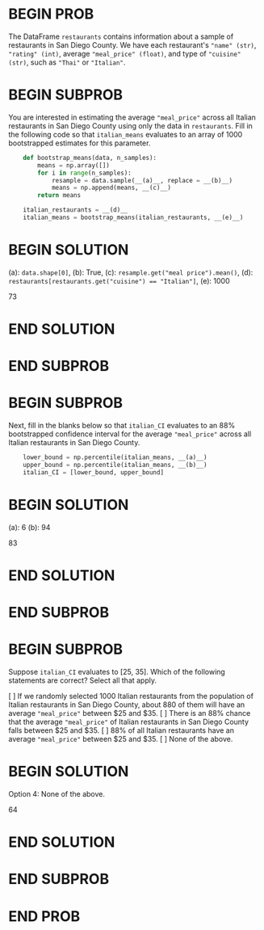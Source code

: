 # BEGIN PROB

The DataFrame `restaurants` contains information about a sample of
restaurants in San Diego County. We have each restaurant's
`"name" (str)`, `"rating" (int)`, average `"meal_price" (float)`, and
type of `"cuisine" (str)`, such as `"Thai"` or `"Italian"`.

# BEGIN SUBPROB

You are interested in estimating the average `"meal_price"` across all
Italian restaurants in San Diego County using only the data in
`restaurants`. Fill in the following code so that `italian_means`
evaluates to an array of 1000 bootstrapped estimates for this parameter.

```py
    def bootstrap_means(data, n_samples):
        means = np.array([])
        for i in range(n_samples):
            resample = data.sample(__(a)__, replace = __(b)__)
            means = np.append(means, __(c)__)
        return means

    italian_restaurants = __(d)__
    italian_means = bootstrap_means(italian_restaurants, __(e)__)
```

# BEGIN SOLUTION

(a): `data.shape[0]`, 
(b): True, 
(c): `resample.get("meal price").mean()`, 
(d): `restaurants[restaurants.get("cuisine") == "Italian"]`, 
(e): 1000

<average>73</average>

# END SOLUTION

# END SUBPROB

# BEGIN SUBPROB

Next, fill in the blanks below so that `italian_CI` evaluates to an 88%
bootstrapped confidence interval for the average `"meal_price"` across
all Italian restaurants in San Diego County.

```py
    lower_bound = np.percentile(italian_means, __(a)__)
    upper_bound = np.percentile(italian_means, __(b)__)
    italian_CI = [lower_bound, upper_bound]

```

# BEGIN SOLUTION

(a): 6
(b): 94

<average>83</average>

# END SOLUTION

# END SUBPROB

# BEGIN SUBPROB

Suppose `italian_CI` evaluates to \[25, 35\]. Which of the following
statements are correct? Select all that apply.

[ ] If we randomly selected 1000 Italian restaurants from the
population of Italian restaurants in San Diego County, about 880 of them will have an average
`"meal_price"` between \$25 and \$35.
[ ] There is an 88% chance that the average `"meal_price"` of Italian
restaurants in San Diego County falls between \$25 and \$35.
[ ] 88% of all Italian restaurants have an average `"meal_price"`
between \$25 and \$35.
[ ] None of the above.

# BEGIN SOLUTION

Option 4: None of the above.

<average>64</average>

# END SOLUTION

# END SUBPROB

# END PROB